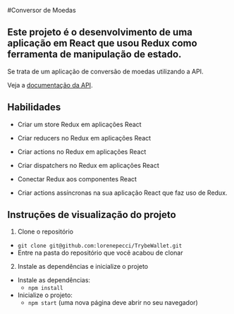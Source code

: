 
#Conversor de Moedas
## Este projeto é o desenvolvimento de uma aplicação em React que usou Redux como ferramenta de manipulação de estado.

Se trata de um aplicação de conversão de moedas utilizando a API.

Veja a [documentação da API](https://docs.awesomeapi.com.br/api-de-moedas).

## Habilidades

- Criar um store Redux em aplicações React

- Criar reducers no Redux em aplicações React

- Criar actions no Redux em aplicações React

- Criar dispatchers no Redux em aplicações React

- Conectar Redux aos componentes React

- Criar actions assíncronas na sua aplicação React que faz uso de Redux.

## Instruções de visualização do projeto

1. Clone o repositório

- `git clone git@github.com:lorenepecci/TrybeWallet.git`
- Entre na pasta do repositório que você acabou de clonar

2. Instale as dependências e inicialize o projeto

- Instale as dependências:
  - `npm install`
- Inicialize o projeto:
  - `npm start` (uma nova página deve abrir no seu navegador)
